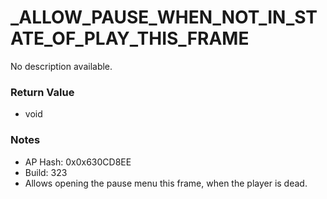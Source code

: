 # _ALLOW_PAUSE_WHEN_NOT_IN_STATE_OF_PLAY_THIS_FRAME

No description available.

### Return Value
* void

### Notes
* AP Hash: 0x0x630CD8EE
* Build: 323
* Allows opening the pause menu this frame, when the player is dead.

